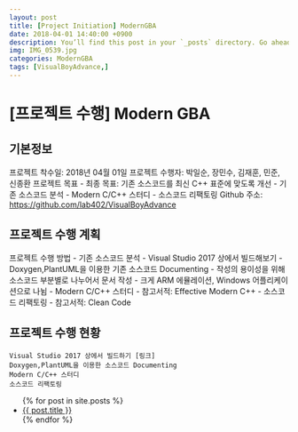 ```yaml
---
layout: post
title: [Project Initiation] ModernGBA
date: 2018-04-01 14:40:00 +0900
description: You’ll find this post in your `_posts` directory. Go ahead and edit it and re-build the site to see your changes. # Add post description (optional)
img: IMG_0539.jpg
categories: ModernGBA
tags: [VisualBoyAdvance,]
---
```


# [프로젝트 수행] Modern GBA

## 기본정보

프로젝트 착수일: 2018년 04월 01일
프로젝트 수행자: 박일순, 장민수, 김재훈, 민준, 신종환
프로젝트 목표
    - 최종 목표: 기존 소스코드를 최신 C++ 표준에 맞도록 개선
    - 기존 소스코드 분석
    - Modern C/C++ 스터디
    - 소스코드 리팩토링
Github 주소: https://github.com/lab402/VisualBoyAdvance

## 프로젝트 수행 계획

프로젝트 수행 방법
    - 기존 소스코드 분석
        - Visual Studio 2017 상에서 빌드해보기
        - Doxygen,PlantUML을 이용한 기존 소스코드 Documenting
            - 작성의 용이성을 위해 소스코드 부분별로 나누어서 문서 작성
            - 크게 ARM 에뮬레이션, Windows 어플리케이션으로 나뉨
    - Modern C/C++ 스터디
        - 참고서적: Effective Modern C++
    - 소스코드 리팩토링
        - 참고서적: Clean Code

## 프로젝트 수행 현황
    Visual Studio 2017 상에서 빌드하기 [링크]
    Doxygen,PlantUML을 이용한 소스코드 Documenting
    Modern C/C++ 스터디
    소스코드 리팩토링

<ul>
  {% for post in site.posts %}
    <li>
      <a href="{{ post.url }}">{{ post.title }}</a>
    </li>
  {% endfor %}
</ul>    
